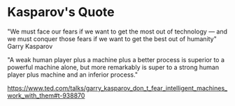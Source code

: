 # Kasparov's Quote

"We must face our fears if we want to get the most out of technology — and we must conquer those fears if we want to get the best out of humanity"
Garry Kasparov

"A weak human player plus a machine plus a better process is superior to a powerful machine alone, but more remarkably is super to a strong human player plus machine and an inferior process."

https://www.ted.com/talks/garry_kasparov_don_t_fear_intelligent_machines_work_with_them#t-938870
